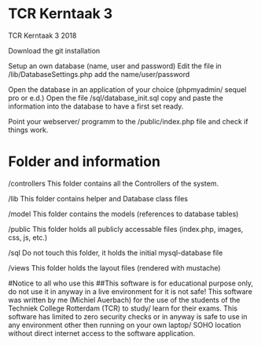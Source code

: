 # TCR Kerntaak 3

TCR Kerntaak 3 2018

Download the git installation

Setup an own database (name, user and password)
Edit the file in /lib/DatabaseSettings.php
add the name/user/password

Open the database in an application of your choice (phpmyadmin/ sequel pro or e.d.)
Open the file /sql/database_init.sql 
copy and paste the information into the database to have a first set ready.

Point your webserver/ programm to the /public/index.php file and check if things work.

# Folder and information
/controllers
This folder contains all the Controllers of the system. 

/lib
This folder contains helper and Database class files

/model
This folder contains the models (references to database tables)

/public
This folder holds all publicly accessable files (index.php, images, css, js, etc.)

/sql
Do not touch this folder, it holds the initial mysql-database file

/views
This folder holds the layout files (rendered with mustache)

#Notice to all who use this
##This software is for educational purpose only, do not use it in anyway in a live environment for it is not safe!
This software was written by me (Michiel Auerbach) for the use of the students of the Techniek College Rotterdam (TCR)
to study/ learn for their exams. This software has limited to zero security checks or in anyway is safe to
use in any environment other then running on your own laptop/ SOHO location without direct internet access to the
software application. 

